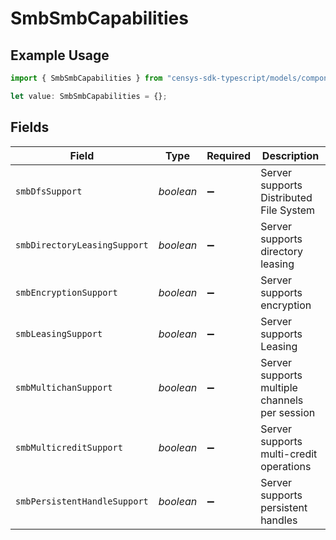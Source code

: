 # SmbSmbCapabilities

## Example Usage

```typescript
import { SmbSmbCapabilities } from "censys-sdk-typescript/models/components";

let value: SmbSmbCapabilities = {};
```

## Fields

| Field                                         | Type                                          | Required                                      | Description                                   |
| --------------------------------------------- | --------------------------------------------- | --------------------------------------------- | --------------------------------------------- |
| `smbDfsSupport`                               | *boolean*                                     | :heavy_minus_sign:                            | Server supports Distributed File System       |
| `smbDirectoryLeasingSupport`                  | *boolean*                                     | :heavy_minus_sign:                            | Server supports directory leasing             |
| `smbEncryptionSupport`                        | *boolean*                                     | :heavy_minus_sign:                            | Server supports encryption                    |
| `smbLeasingSupport`                           | *boolean*                                     | :heavy_minus_sign:                            | Server supports Leasing                       |
| `smbMultichanSupport`                         | *boolean*                                     | :heavy_minus_sign:                            | Server supports multiple channels per session |
| `smbMulticreditSupport`                       | *boolean*                                     | :heavy_minus_sign:                            | Server supports multi-credit operations       |
| `smbPersistentHandleSupport`                  | *boolean*                                     | :heavy_minus_sign:                            | Server supports persistent handles            |